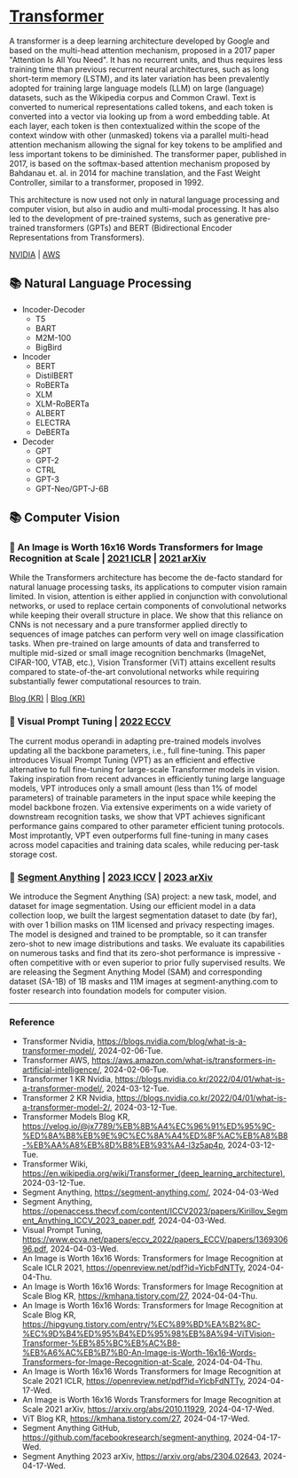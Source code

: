 # [Transformer](https://en.wikipedia.org/wiki/Transformer_(deep_learning_architecture))

A transformer is a deep learning architecture developed by Google and based on the multi-head attention mechanism, proposed in a 2017 paper "Attention Is All You Need". It has no recurrent units, and thus requires less training time than previous recurrent neural architectures, such as long short-term memory (LSTM), and its later variation has been prevalently adopted for training large language models (LLM) on large (language) datasets, such as the Wikipedia corpus and Common Crawl. Text is converted to numerical representations called tokens, and each token is converted into a vector via looking up from a word embedding table. At each layer, each token is then contextualized within the scope of the context window with other (unmasked) tokens via a parallel multi-head attention mechanism allowing the signal for key tokens to be amplified and less important tokens to be diminished. The transformer paper, published in 2017, is based on the softmax-based attention mechanism proposed by Bahdanau et. al. in 2014 for machine translation, and the Fast Weight Controller, similar to a transformer, proposed in 1992.

This architecture is now used not only in natural language processing and computer vision, but also in audio and multi-modal processing. It has also led to the development of pre-trained systems, such as generative pre-trained transformers (GPTs) and BERT (Bidirectional Encoder Representations from Transformers).

[NVIDIA](https://blogs.nvidia.com/blog/what-is-a-transformer-model/) | [AWS](https://aws.amazon.com/what-is/transformers-in-artificial-intelligence/)

## :books: Natural Language Processing

* Incoder-Decoder
  * T5
  * BART
  * M2M-100
  * BigBird
* Incoder
  * BERT
  * DistilBERT
  * RoBERTa
  * XLM
  * XLM-RoBERTa
  * ALBERT
  * ELECTRA
  * DeBERTa
* Decoder
  * GPT
  * GPT-2
  * CTRL
  * GPT-3
  * GPT-Neo/GPT-J-6B

## :books: Computer Vision

### :bookmark_tabs: An Image is Worth 16x16 Words Transformers for Image Recognition at Scale | [2021 ICLR](https://openreview.net/pdf?id=YicbFdNTTy) | [2021 arXiv](https://arxiv.org/abs/2010.11929)

While the Transformers architecture has become the de-facto standard for natural lanuage processing tasks, its applications to computer vision ramain limited. In vision, attention is either applied in conjunction with convolutional networks, or used to replace certain components of convolutional networks while keeping their overall structure in place. We show that this reliance on CNNs is not necessary and a pure transformer applied directly to sequences of image patches can perform very well on image classification tasks. When pre-trained on large amounts of data and transferred to multiple mid-sized or small image recognition benchmarks (ImageNet, CIFAR-100, VTAB, etc.), Vision Transformer (ViT) attains excellent results compared to state-of-the-art convolutional networks while requiring substantially fewer computational resources to train.

[Blog (KR)](https://kmhana.tistory.com/27) | [Blog (KR)](https://hipgyung.tistory.com/entry/%EC%89%BD%EA%B2%8C-%EC%9D%B4%ED%95%B4%ED%95%98%EB%8A%94-ViTVision-Transformer-%EB%85%BC%EB%AC%B8-%EB%A6%AC%EB%B7%B0-An-Image-is-Worth-16x16-Words-Transformers-for-Image-Recognition-at-Scale)

### :bookmark_tabs: Visual Prompt Tuning | [2022 ECCV](https://www.ecva.net/papers/eccv_2022/papers_ECCV/papers/136930696.pdf)

The current modus operandi in adapting pre-trained models involves updating all the backbone parameters, i.e., full fine-tuning. This paper introduces Visual Prompt Tuning (VPT) as an efficient and effective alternative to full fine-tuning for large-scale Transformer models in vision. Taking inspiration from recent advances in efficiently tuning large language models, VPT introduces only a small amount (less than 1% of model parameters) of trainable parameters in the input space while keeping the model backbone frozen. Via extensive experiments on a wide variety of downstream recognition tasks, we show that VPT achieves significant performance gains compared to other parameter efficient tuning protocols. Most improtantly, VPT even outperforms full fine-tuning in many cases across model capacities and training data scales, while reducing per-task storage cost.

### :bookmark_tabs: [Segment Anything](https://segment-anything.com/) | [2023 ICCV](https://openaccess.thecvf.com/content/ICCV2023/papers/Kirillov_Segment_Anything_ICCV_2023_paper.pdf) | [2023 arXiv](https://arxiv.org/abs/2304.02643)

We introduce the Segment Anything (SA) project: a new task, model, and dataset for image segmentation. Using our efficient model in a data collection loop, we built the largest segmentation dataset to date (by far), with over 1 billion masks on 11M licensed and privacy respecting images. The model is designed and trained to be promptable, so it can transfer zero-shot to new image distributions and tasks. We evaluate its capabilities on numerous tasks and find that its zero-shot performance is impressive - often competitive with or even superior to prior fully supervised results. We are releasing the Segment Anything Model (SAM) and corresponding dataset (SA-1B) of 1B masks and 11M images at segment-anything.com to foster research into foundation models for computer vision.

---

### Reference
- Transformer Nvidia, https://blogs.nvidia.com/blog/what-is-a-transformer-model/, 2024-02-06-Tue.
- Transformer AWS, https://aws.amazon.com/what-is/transformers-in-artificial-intelligence/, 2024-02-06-Tue.
- Transformer 1 KR Nvidia, https://blogs.nvidia.co.kr/2022/04/01/what-is-a-transformer-model/, 2024-03-12-Tue.
- Transformer 2 KR Nvidia, https://blogs.nvidia.co.kr/2022/04/01/what-is-a-transformer-model-2/, 2024-03-12-Tue.
- Transformer Models Blog KR, https://velog.io/@jx7789/%EB%8B%A4%EC%96%91%ED%95%9C-%ED%8A%B8%EB%9E%9C%EC%8A%A4%ED%8F%AC%EB%A8%B8-%EB%AA%A8%EB%8D%B8%EB%93%A4-l3z5ap4p, 2024-03-12-Tue.
- Transformer Wiki, https://en.wikipedia.org/wiki/Transformer_(deep_learning_architecture), 2024-03-12-Tue.
- Segment Anything, https://segment-anything.com/, 2024-04-03-Wed
- Segment Anything, https://openaccess.thecvf.com/content/ICCV2023/papers/Kirillov_Segment_Anything_ICCV_2023_paper.pdf, 2024-04-03-Wed.
- Visual Prompt Tuning, https://www.ecva.net/papers/eccv_2022/papers_ECCV/papers/136930696.pdf, 2024-04-03-Wed.
- An Image is Worth 16x16 Words: Transformers for Image Recognition at Scale ICLR 2021, https://openreview.net/pdf?id=YicbFdNTTy, 2024-04-04-Thu.
- An Image is Worth 16x16 Words: Transformers for Image Recognition at Scale Blog KR, https://kmhana.tistory.com/27, 2024-04-04-Thu.
- An Image is Worth 16x16 Words: Transformers for Image Recognition at Scale Blog KR, https://hipgyung.tistory.com/entry/%EC%89%BD%EA%B2%8C-%EC%9D%B4%ED%95%B4%ED%95%98%EB%8A%94-ViTVision-Transformer-%EB%85%BC%EB%AC%B8-%EB%A6%AC%EB%B7%B0-An-Image-is-Worth-16x16-Words-Transformers-for-Image-Recognition-at-Scale, 2024-04-04-Thu.
- An Image is Worth 16x16 Words Transformers for Image Recognition at Scale 2021 ICLR, https://openreview.net/pdf?id=YicbFdNTTy, 2024-04-17-Wed.
- An Image is Worth 16x16 Words Transformers for Image Recognition at Scale 2021 arXiv, https://arxiv.org/abs/2010.11929, 2024-04-17-Wed.
- ViT Blog KR, https://kmhana.tistory.com/27, 2024-04-17-Wed.
- Segment Anything GitHub, https://github.com/facebookresearch/segment-anything, 2024-04-17-Wed.
- Segment Anything 2023 arXiv, https://arxiv.org/abs/2304.02643, 2024-04-17-Wed.

